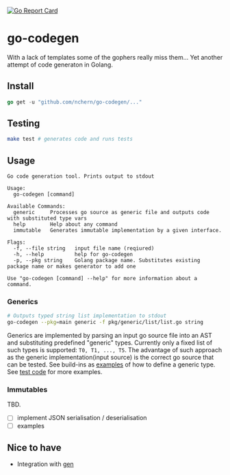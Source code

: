 [![Go Report Card](https://goreportcard.com/badge/github.com/nchern/go-codegen)](https://goreportcard.com/report/github.com/nchern/go-codegen)

# go-codegen

With a lack of templates some of the gophers really miss them...
Yet another attempt of code generaton in Golang.

## Install
```go
go get -u "github.com/nchern/go-codegen/..."
```

## Testing
```bash
make test # generates code and runs tests
```

## Usage
```text
Go code generation tool. Prints output to stdout

Usage:
  go-codegen [command]

Available Commands:
  generic     Processes go source as generic file and outputs code with substituted type vars
  help        Help about any command
  immutable   Generates immutable implementation by a given interface.

Flags:
  -f, --file string   input file name (reqiured)
  -h, --help          help for go-codegen
  -p, --pkg string    Golang package name. Substitutes existing package name or makes generator to add one

Use "go-codegen [command] --help" for more information about a command.
```

### Generics

```bash
# Outputs typed string list implementation to stdout
go-codegen --pkg=main generic -f pkg/generic/list/list.go string
```

Generics are implemented by parsing an input go source file into an AST and substituting predefined "generic" types. Currently only a fixed list of such types is supported: `T0, T1, ..., T5`. The advantage of such approach as the generic implementation(input source) is the correct go source that can be tested.
See build-ins as [examples](pkg/generic/list/list.go) of how to define a generic type.
See [test code](tests) for more examples.

### Immutables
TBD.
 - [ ] implement JSON serialisation / deserialisation
 - [ ] examples

## Nice to have

 * Integration with [gen](http://alikewise.com/gen/)

